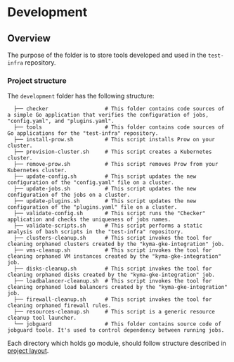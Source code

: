 # Development

## Overview

The purpose of the folder is to store tools developed and used in the `test-infra` repository.

### Project structure

The `development` folder has the following structure:

<!-- Update the project structure each time you modify it. -->

```
  ├── checker                  # This folder contains code sources of a simple Go application that verifies the configuration of jobs, "config.yaml", and "plugins.yaml".
  ├── tools                    # This folder contains code sources of Go applications for the "test-infra" repository.
  ├── install-prow.sh          # This script installs Prow on your cluster.
  ├── provision-cluster.sh     # This script creates a Kubernetes cluster.
  ├── remove-prow.sh           # This script removes Prow from your Kubernetes cluster.
  ├── update-config.sh         # This script updates the new configuration of the "config.yaml" file on a cluster.
  ├── update-jobs.sh           # This script updates the new configuration of the jobs on a cluster.
  ├── update-plugins.sh        # This script updates the new configuration of the "plugins.yaml" file on a cluster.
  ├── validate-config.sh       # This script runs the "Checker" application and checks the uniqueness of jobs names.
  ├── validate-scripts.sh      # This script performs a static analysis of bash scripts in the "test-infra" repository.
  ├── clusters-cleanup.sh      # This script invokes the tool for cleaning orphaned clusters created by the "kyma-gke-integration" job.
  ├── vms-cleanup.sh           # This script invokes the tool for cleaning orphaned VM instances created by the "kyma-gke-integration" job.
  ├── disks-cleanup.sh         # This script invokes the tool for cleaning orphaned disks created by the "kyma-gke-integration" job.
  ├── loadbalancer-cleanup.sh  # This script invokes the tool for cleaning orphaned load balancers created by the "kyma-gke-integration" job.
  ├── firewall-cleanup.sh      # This script invokes the tool for cleaning orphaned firewall rules.
  ├── resources-cleanup.sh     # This script is a generic resource cleanup tool launcher.
  └── jobguard                 # This folder contains source code of jobguard toole. It's used to control dependency between running jobs.

```

Each directory which holds go module, should follow structure described in [project layout](https://github.com/golang-standards/project-layout).
